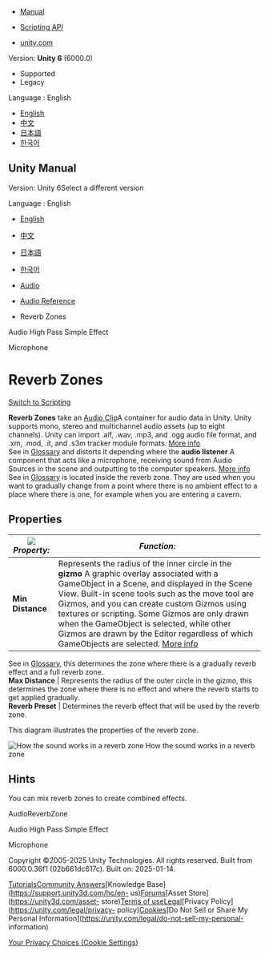 [](https://docs.unity3d.com)

  * [Manual](../Manual/index.html)
  * [Scripting API](../ScriptReference/index.html)

  * [unity.com](https://unity.com/)

Version: **Unity 6** (6000.0)

  * Supported
  * Legacy

Language : English

  * [English](/Manual/class-AudioReverbZone.html)
  * [中文](/cn/current/Manual/class-AudioReverbZone.html)
  * [日本語](/ja/current/Manual/class-AudioReverbZone.html)
  * [한국어](/kr/current/Manual/class-AudioReverbZone.html)

[](https://docs.unity3d.com)

## Unity Manual

Version: Unity 6Select a different version

Language : English

  * [English](/Manual/class-AudioReverbZone.html)
  * [中文](/cn/current/Manual/class-AudioReverbZone.html)
  * [日本語](/ja/current/Manual/class-AudioReverbZone.html)
  * [한국어](/kr/current/Manual/class-AudioReverbZone.html)

  * [Audio](Audio.html)
  * [Audio Reference](AudioReference.html)
  * Reverb Zones

[](class-AudioHighPassSimpleEffect.html)

Audio High Pass Simple Effect

[](class-Microphone.html)

Microphone

# Reverb Zones

[Switch to Scripting](../ScriptReference/AudioReverbZone.html "Go to
AudioReverbZone page in the Scripting Reference")

**Reverb Zones** take an [Audio Clip](class-AudioClip.html)A container for
audio data in Unity. Unity supports mono, stereo and multichannel audio assets
(up to eight channels). Unity can import .aif, .wav, .mp3, and .ogg audio file
format, and .xm, .mod, .it, and .s3m tracker module formats. [More
info](class-AudioClip.html)  
See in [Glossary](Glossary.html#AudioClip) and distorts it depending where the
**audio listener** A component that acts like a microphone, receiving sound
from Audio Sources in the scene and outputting to the computer speakers. [More
info](class-AudioListener.html)  
See in [Glossary](Glossary.html#AudioListener) is located inside the reverb
zone. They are used when you want to gradually change from a point where there
is no ambient effect to a place where there is one, for example when you are
entering a cavern.

## Properties

![](../uploads/Main/AudioReverbZone.png) **_Property:_** | **_Function:_**  
---|---  
**Min Distance** | Represents the radius of the inner circle in the **gizmo** A graphic overlay associated with a GameObject in a Scene, and displayed in the Scene View. Built-in scene tools such as the move tool are Gizmos, and you can create custom Gizmos using textures or scripting. Some Gizmos are only drawn when the GameObject is selected, while other Gizmos are drawn by the Editor regardless of which GameObjects are selected. [More info](GizmosMenu.html#GizmosIcons)  
See in [Glossary](Glossary.html#Gizmo), this determines the zone where there
is a gradually reverb effect and a full reverb zone.  
**Max Distance** | Represents the radius of the outer circle in the gizmo, this determines the zone where there is no effect and where the reverb starts to get applied gradually.  
**Reverb Preset** | Determines the reverb effect that will be used by the reverb zone.  
  
This diagram illustrates the properties of the reverb zone.

![How the sound works in a reverb zone](../uploads/Main/ReverbZoneExpl.png)
How the sound works in a reverb zone

## Hints

You can mix reverb zones to create combined effects.

AudioReverbZone

[](class-AudioHighPassSimpleEffect.html)

Audio High Pass Simple Effect

[](class-Microphone.html)

Microphone

Copyright ©2005-2025 Unity Technologies. All rights reserved. Built from
6000.0.36f1 (02b661dc617c). Built on: 2025-01-14.

[Tutorials](https://learn.unity.com/)[Community
Answers](https://answers.unity3d.com)[Knowledge
Base](https://support.unity3d.com/hc/en-
us)[Forums](https://forum.unity3d.com)[Asset Store](https://unity3d.com/asset-
store)[Terms of
use](https://docs.unity3d.com/Manual/TermsOfUse.html)[Legal](https://unity.com/legal)[Privacy
Policy](https://unity.com/legal/privacy-
policy)[Cookies](https://unity.com/legal/cookie-policy)[Do Not Sell or Share
My Personal Information](https://unity.com/legal/do-not-sell-my-personal-
information)

[Your Privacy Choices (Cookie Settings)](javascript:void\(0\);)

